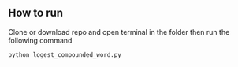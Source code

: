 ## How to run
Clone or download repo and open terminal in the folder then run the following command 
```
python logest_compounded_word.py
```

